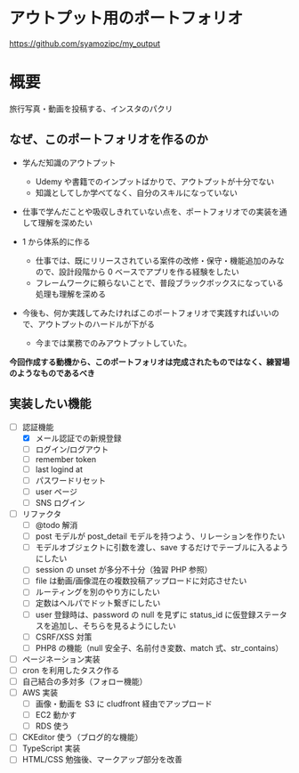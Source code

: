 # アウトプット用のポートフォリオ

https://github.com/syamozipc/my_output

# 概要

旅行写真・動画を投稿する、インスタのパクリ

## なぜ、このポートフォリオを作るのか

-   学んだ知識のアウトプット

    -   Udemy や書籍でのインプットばかりで、アウトプットが十分でない
    -   知識としてしか学べてなく、自分のスキルになっていない

-   仕事で学んだことや吸収しきれていない点を、ポートフォリオでの実装を通して理解を深めたい

-   1 から体系的に作る

    -   仕事では、既にリリースされている案件の改修・保守・機能追加のみなので、設計段階から 0 ベースでアプリを作る経験をしたい
    -   フレームワークに頼らないことで、普段ブラックボックスになっている処理も理解を深める

-   今後も、何か実践してみたければこのポートフォリオで実践すればいいので、アウトプットのハードルが下がる
    -   今までは業務でのみアウトプットしていた。

**今回作成する動機から、このポートフォリオは完成されたものではなく、練習場のようなものであるべき**

## 実装したい機能

-   [ ] 認証機能
    -   [x] メール認証での新規登録
    -   [ ] ログイン/ログアウト
    -   [ ] remember token
    -   [ ] last logind at
    -   [ ] パスワードリセット
    -   [ ] user ページ
    -   [ ] SNS ログイン
-   [ ] リファクタ
    -   [ ] @todo 解消
    -   [ ] post モデルが post_detail モデルを持つよう、リレーションを作りたい
    -   [ ] モデルオブジェクトに引数を渡し、save するだけでテーブルに入るようにしたい
    -   [ ] session の unset が多分不十分（独習 PHP 参照）
    -   [ ] file は動画/画像混在の複数投稿アップロードに対応させたい
    -   [ ] ルーティングを別のやり方にしたい
    -   [ ] 定数はヘルパでドット繋ぎにしたい
    -   [ ] user 登録時は、password の null を見ずに status_id に仮登録ステータスを追加し、そちらを見るようにしたい
    -   [ ] CSRF/XSS 対策
    -   [ ] PHP8 の機能（null 安全子、名前付き変数、match 式、str_contains）
-   [ ] ページネーション実装
-   [ ] cron を利用したタスク作る
-   [ ] 自己結合の多対多（フォロー機能）
-   [ ] AWS 実装
    -   [ ] 画像・動画を S3 に cludfront 経由でアップロード
    -   [ ] EC2 動かす
    -   [ ] RDS 使う
-   [ ] CKEditor 使う（ブログ的な機能）
-   [ ] TypeScript 実装
-   [ ] HTML/CSS 勉強後、マークアップ部分を改善

<!-- 実行済機能
・CRUD
・npm/webpackとESLint
・validation
-->
